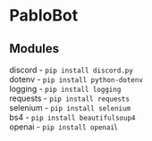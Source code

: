 # PabloBot

## Modules
discord - `pip install discord.py`\
dotenv - `pip install python-dotenv`\
logging - `pip install logging`\
requests - `pip install requests`\
selenium - `pip install selenium`\
bs4 - `pip install beautifulsoup4`\
openai - `pip install openai`\

